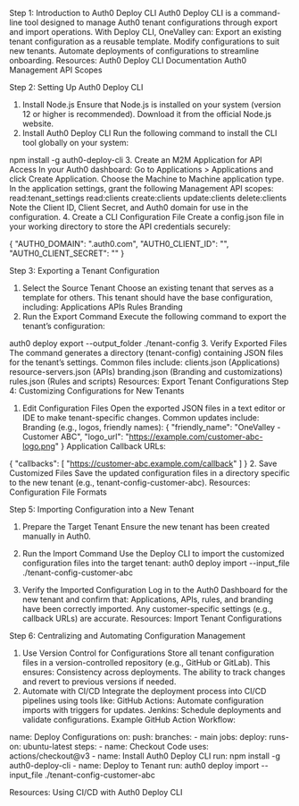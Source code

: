 

Step 1: Introduction to Auth0 Deploy CLI
Auth0 Deploy CLI is a command-line tool designed to manage Auth0 tenant configurations through export and import operations. With Deploy CLI, OneValley can:
Export an existing tenant configuration as a reusable template.
Modify configurations to suit new tenants.
Automate deployments of configurations to streamline onboarding.
Resources:
Auth0 Deploy CLI Documentation
Auth0 Management API Scopes



Step 2: Setting Up Auth0 Deploy CLI
1. Install Node.js
Ensure that Node.js is installed on your system (version 12 or higher is recommended). Download it from the official Node.js website.
2. Install Auth0 Deploy CLI
Run the following command to install the CLI tool globally on your system:

npm install -g auth0-deploy-cli
3. Create an M2M Application for API Access
In your Auth0 dashboard:
Go to Applications > Applications and click Create Application.
Choose the Machine to Machine application type.
In the application settings, grant the following Management API scopes:
read:tenant_settings
read:clients
create:clients
update:clients
delete:clients
Note the Client ID, Client Secret, and Auth0 domain for use in the configuration.
4. Create a CLI Configuration File
Create a config.json file in your working directory to store the API credentials securely:

{
  "AUTH0_DOMAIN": "<your-domain>.auth0.com",
  "AUTH0_CLIENT_ID": "<your-client-id>",
  "AUTH0_CLIENT_SECRET": "<your-client-secret>"
}

Step 3: Exporting a Tenant Configuration
1. Select the Source Tenant
Choose an existing tenant that serves as a template for others. This tenant should have the base configuration, including:
Applications
APIs
Rules
Branding
2. Run the Export Command
Execute the following command to export the tenant’s configuration:

auth0 deploy export --output_folder ./tenant-config
3. Verify Exported Files
The command generates a directory (tenant-config) containing JSON files for the tenant’s settings. Common files include:
clients.json (Applications)
resource-servers.json (APIs)
branding.json (Branding and customizations)
rules.json (Rules and scripts)
Resources:
Export Tenant Configurations
Step 4: Customizing Configurations for New Tenants
1. Edit Configuration Files
Open the exported JSON files in a text editor or IDE to make tenant-specific changes. Common updates include:
Branding (e.g., logos, friendly names):
{
  "friendly_name": "OneValley - Customer ABC",
  "logo_url": "https://example.com/customer-abc-logo.png"
}
Application Callback URLs:

{
  "callbacks": [
    "https://customer-abc.example.com/callback"
  ]
}
2. Save Customized Files
Save the updated configuration files in a directory specific to the new tenant (e.g., tenant-config-customer-abc).
Resources:
Configuration File Formats

Step 5: Importing Configuration into a New Tenant
1. Prepare the Target Tenant
Ensure the new tenant has been created manually in Auth0.
2. Run the Import Command
Use the Deploy CLI to import the customized configuration files into the target tenant:
auth0 deploy import --input_file ./tenant-config-customer-abc



3. Verify the Imported Configuration
Log in to the Auth0 Dashboard for the new tenant and confirm that:
Applications, APIs, rules, and branding have been correctly imported.
Any customer-specific settings (e.g., callback URLs) are accurate.
Resources:
Import Tenant Configurations

Step 6: Centralizing and Automating Configuration Management
1. Use Version Control for Configurations
Store all tenant configuration files in a version-controlled repository (e.g., GitHub or GitLab). This ensures:
Consistency across deployments.
The ability to track changes and revert to previous versions if needed.
2. Automate with CI/CD
Integrate the deployment process into CI/CD pipelines using tools like:
GitHub Actions: Automate configuration imports with triggers for updates.
Jenkins: Schedule deployments and validate configurations.
Example GitHub Action Workflow:

name: Deploy Configurations
on:
  push:
    branches:
      - main
jobs:
  deploy:
    runs-on: ubuntu-latest
    steps:
      - name: Checkout Code
        uses: actions/checkout@v3
      - name: Install Auth0 Deploy CLI
        run: npm install -g auth0-deploy-cli
      - name: Deploy to Tenant
        run: auth0 deploy import --input_file ./tenant-config-customer-abc

Resources:
Using CI/CD with Auth0 Deploy CLI


